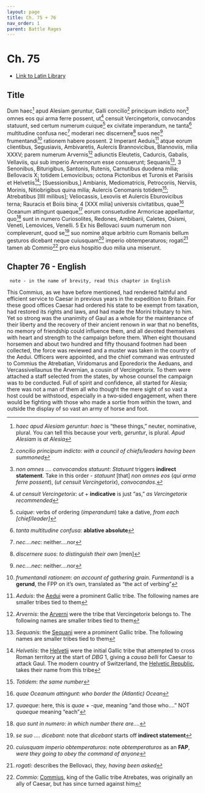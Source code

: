 ```yaml
---
layout: page
title: Ch. 75 + 76
nav_order: 1
parent: Battle Rages
---
```


# Ch. 75

- [Link to Latin Library](https://www.thelatinlibrary.com/caesar/gallic/gall7.shtml#75)

## Title 

Dum haec[^1] apud Alesiam geruntur, Galli concilio[^2] principum indicto non[^3] omnes eos qui arma ferre possent, ut[^4] censuit Vercingetorix, convocandos statuunt, sed certum numerum cuique[^5] ex civitate imperandum, ne tanta[^6] multitudine confusa nec[^7] moderari nec discernere[^8] suos nec[^7] frumentandi[^9] rationem habere possent. 2 Imperant Aeduis[^10] atque eorum clientibus, Segusiavis, Ambivaretis, Aulercis Brannovicibus, Blannoviis, milia XXXV; parem numerum Arvernis[^11] adiunctis Eleutetis, Cadurcis, Gabalis, Vellaviis, qui sub imperio Arvernorum esse consuerunt; Sequanis[^12], 3 Senonibus, Biturigibus, Santonis, Rutenis, Carnutibus duodena milia; Bellovacis X; totidem Lemovicibus; octona Pictonibus et Turonis et Parisiis et Helvetiis[^13]; [Suessionibus,] Ambianis, Mediomatricis, Petrocoriis, Nerviis, Morinis, Nitiobrigibus quina milia; Aulercis Cenomanis totidem[^14]; Atrebatibus [IIII milibus]; Veliocassis, Lexoviis et Aulercis Eburovicibus terna; Rauracis et Boiis bina; 4 [XXX milia] universis civitatibus, quae[^15] Oceanum attingunt quaeque[^16] eorum consuetudine Armoricae appellantur, quo[^17] sunt in numero Curiosolites, Redones, Ambibarii, Caletes, Osismi, Veneti, Lemovices, Venelli. 5 Ex his Bellovaci suum numerum non compleverunt, quod se[^18] suo nomine atque arbitrio cum Romanis bellum gesturos dicebant neque cuiusquam[^19] imperio obtemperaturos; rogati[^20] tamen ab Commio[^21] pro eius hospitio duo milia una miserunt.


## Chapter 76 - English

     note - in the name of brevity, read this chapter in English


This Commius, as we have before mentioned,⁠ had rendered faithful and efficient service to Caesar in previous years in the expedition to Britain. For these good offices Caesar had ordered his state to be exempt from taxation, had restored its rights and laws, and had made the Morini tributary to him. Yet so strong was the unanimity of Gaul as a whole for the maintenance of their liberty and the recovery of their ancient renown in war that no benefits, no memory of friendship could influence them, and all devoted themselves with heart and strength to the campaign before them. When eight thousand horsemen and about two hundred and fifty thousand footmen had been collected, the force was reviewed and a muster was taken in the country of the Aedui. Officers were appointed, and the chief command was entrusted to Commius the Atrebatian, Viridomarus and Eporedorix the Aeduans, and Vercassivellaunus the Arvernian, a cousin of Vercingetorix. To them were attached a staff selected from the states, by whose counsel the campaign was to be conducted. Full of spirit and confidence, all started for Alesia; there was not a man of them all who thought the mere sight of so vast a host could be withstood, especially in a two‑sided engagement, when there would be fighting with those who made a sortie from within the town, and outside the display of so vast an army of horse and foot.




[^1]: *haec apud Alesiam geruntur*: *haec* is “these things,” neuter, nominative, plural. You can tell this because your verb, *geruntur*, is plural. *Apud Alesiam* is *at Alesia*

[^2]: *concilio principum indicto*: *with a council of chiefs/leaders having been summoned*

[^3]: *non omnes …. convocandos statuunt*: *Statuunt* triggers **indirect statement**. Take in this order \- *statuunt* \[that\] *non omnes eos* (*qui arma ferre possent*), (*ut censuit Vercingetorix*), *convocandos*.

[^4]: *ut censuit Vercingetorix*: *ut* \+ **indicative** is just “as,” *as Vercingetorix recommended*

[^5]: *cuique*: verbs of ordering (*imperandum*) take a dative, *from each \[chief/leader\]*

[^6]: *tanta multitudine confusa*: **ablative absolute**

[^7]: *nec….nec*: neither….nor

[^8]: *discernere suos*: *to distinguish their own* \[men\]

[^9]: *frumentandi rationem*: *an account of gathering grain. Furmentandi* is a **gerund**, the FPP on it’s own, translated as “the act of verbing”

[^10]: *Aeduis*: the [Aedui](https://en.wikipedia.org/wiki/Aedui) were a prominent Gallic tribe. The following names are smaller tribes tied to them

[^11]: *Arvernis*: the [Arverni](https://en.wikipedia.org/wiki/Arverni) were the tribe that Vercingetorix belongs to. The following names are smaller tribes tied to them

[^12]: *Sequanis*: the [Sequani](https://en.wikipedia.org/wiki/Sequani) were a prominent Gallic tribe. The following names are smaller tribes tied to them

[^13]: *Helvetiis*: the [Helvetii](https://en.wikipedia.org/wiki/Helvetii) were the initial Gallic tribe that attempted to cross Roman territory at the start of *DBG* 1, giving a *causa belli* for Caesar to attack Gaul. The modern country of Switzerland, the [Helvetic Republic](https://en.wikipedia.org/wiki/Name_of_Switzerland#Helvetia), takes their name from this tribe

[^14]: *Totidem*: *the same number*

[^15]: *quae Oceanum attingunt*: *who border the (Atlantic) Ocean*

[^16]: *quaeque*: here, this is *quae* \+ \-*que*, meaning “and those who….” NOT *quaeque* meaning “each”

[^17]: *quo sunt in numero*: *in which number there are….*

[^18]: *se suo …. dicebant*: note that *dicebant* starts off **indirect statement**

[^19]: *cuiusquam imperio obtemperaturos*: note *obtemperaturos* as an **FAP**, *were they going to obey the command of anyone*

[^20]: *rogati*: describes the Bellovaci, *they, having been asked*

[^21]: *Commio*: [Commius](https://en.wikipedia.org/wiki/Commius), king of the Gallic tribe Atrebates, was originally an ally of Caesar, but has since turned against him

